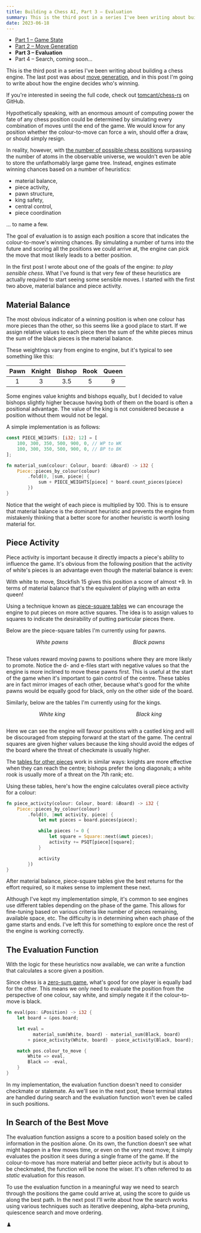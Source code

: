```yaml
---
title: Building a Chess AI, Part 3 – Evaluation
summary: This is the third post in a series I've been writing about building a chess engine. The last post was about [move generation](/posts/2023/05/building-a-chess-ai-part-2-move-generation/), and in this post I'm going to write about how the engine decides who's winning.
date: 2023-06-18
---
```


- [Part 1 – Game State](/posts/2023/03/building-a-chess-ai-part-1-game-state/)
- [Part 2 – Move Generation](/posts/2023/05/building-a-chess-ai-part-2-move-generation/)
- **Part 3 – Evaluation**
- Part 4 – Search, coming soon...

This is the third post in a series I've been writing about building a chess engine.
The last post was about [move generation](/posts/2023/05/building-a-chess-ai-part-2-move-generation/), and in this post I'm going to write about how the engine decides who's winning.

If you're interested in seeing the full code, check out [tomcant/chess-rs](https://github.com/tomcant/chess-rs) on GitHub.

Hypothetically speaking, with an enormous amount of computing power the fate of any chess position could be determined by simulating every combination of moves until the end of the game.
We would know for any position whether the colour-to-move can force a win, should offer a draw, or should simply resign.

In reality, however, with [the number of possible chess positions](https://en.wikipedia.org/wiki/Shannon_number) surpassing the number of atoms in the observable universe, we wouldn't even be able to store the unfathomably large game tree.
Instead, engines estimate winning chances based on a number of heuristics:

- material balance,
- piece activity,
- pawn structure,
- king safety,
- central control,
- piece coordination

... to name a few.

The goal of evaluation is to assign each position a score that indicates the colour-to-move's winning chances.
By simulating a number of turns into the future and scoring all the positions we could arrive at, the engine can pick the move that most likely leads to a better position.

In the first post I wrote about one of the goals of the engine: _to play sensible chess_.
What I've found is that very few of these heuristics are actually required to start seeing some sensible moves.
I started with the first two above, material balance and piece activity.

## Material Balance

The most obvious indicator of a winning position is when one colour has more pieces than the other, so this seems like a good place to start.
If we assign relative values to each piece then the sum of the white pieces minus the sum of the black pieces is the material balance.

These weightings vary from engine to engine, but it's typical to see something like this:

| Pawn | Knight | Bishop | Rook | Queen |
| :--: | :----: | :----: | :--: | :---: |
| 1    | 3      | 3.5    | 5    | 9     |

Some engines value knights and bishops equally, but I decided to value bishops slightly higher because having both of them on the board is often a positional advantage.
The value of the king is not considered because a position without them would not be legal.

A simple implementation is as follows:

```rust
const PIECE_WEIGHTS: [i32; 12] = [
    100, 300, 350, 500, 900, 0, // WP to WK
    100, 300, 350, 500, 900, 0, // BP to BK
];

fn material_sum(colour: Colour, board: &Board) -> i32 {
    Piece::pieces_by_colour(colour)
        .fold(0, |sum, piece| {
            sum + PIECE_WEIGHTS[piece] * board.count_pieces(piece)
        })
}
```

Notice that the weight of each piece is multiplied by 100.
This is to ensure that material balance is the dominant heuristic and prevents the engine from mistakenly thinking that a better score for another heuristic is worth losing material for.

## Piece Activity

Piece activity is important because it directly impacts a piece's ability to influence the game.
It's obvious from the following position that the activity of white's pieces is an advantage even though the material balance is even:

<div id="piece-activity-board"></div>

With white to move, Stockfish 15 gives this position a score of almost +9.
In terms of material balance that's the equivalent of playing with an extra queen!

Using a technique known as [piece-square tables](https://www.chessprogramming.org/Piece-Square_Tables) we can encourage the engine to put pieces on more active squares.
The idea is to assign values to squares to indicate the desirability of putting particular pieces there.

Below are the piece-square tables I'm currently using for pawns.

<div class="chessboard-grid-double">
  <div style="text-align: center"><em>White pawns</em></div>
  <div style="text-align: center"><em>Black pawns</em></div>
  <div id="white-pawn-psqt" class="piece-square-table"></div>
  <div id="black-pawn-psqt" class="piece-square-table"></div>
</div>

These values reward moving pawns to positions where they are more likely to promote.
Notice the d- and e-files start with negative values so that the engine is more inclined to move these pawns first.
This is useful at the start of the game when it's important to gain control of the centre.
These tables are in fact mirror images of each other, because what's good for the white pawns would be equally good for black, only on the other side of the board.

Similarly, below are the tables I'm currently using for the kings.

<div class="chessboard-grid-double">
  <div style="text-align: center"><em>White king</em></div>
  <div style="text-align: center"><em>Black king</em></div>
  <div id="white-king-psqt" class="piece-square-table"></div>
  <div id="black-king-psqt" class="piece-square-table"></div>
</div>

Here we can see the engine will favour positions with a castled king and will be discouraged from stepping forward at the start of the game.
The central squares are given higher values because the king should avoid the edges of the board where the threat of checkmate is usually higher.

The [tables for other pieces](https://github.com/tomcant/chess-rs/blob/main/src/eval/psqt.rs#L34) work in similar ways: knights are more effective when they can reach the centre; bishops prefer the long diagonals; a white rook is usually more of a threat on the 7th rank; etc.

Using these tables, here's how the engine calculates overall piece activity for a colour:

```rust
fn piece_activity(colour: Colour, board: &Board) -> i32 {
    Piece::pieces_by_colour(colour)
        .fold(0, |mut activity, piece| {
            let mut pieces = board.pieces(piece);

            while pieces != 0 {
                let square = Square::next(&mut pieces);
                activity += PSQT[piece][square];
            }

            activity
        })
}
```

After material balance, piece-square tables give the best returns for the effort required, so it makes sense to implement these next.

Although I've kept my implementation simple, it's common to see engines use different tables depending on the phase of the game.
This allows for fine-tuning based on various criteria like number of pieces remaining, available space, etc.
The difficulty is in determining when each phase of the game starts and ends.
I've left this for something to explore once the rest of the engine is working correctly.

## The Evaluation Function

With the logic for these heuristics now available, we can write a function that calculates a score given a position.

Since chess is a [zero-sum game](https://en.wikipedia.org/wiki/Zero-sum_game), what's good for one player is equally bad for the other.
This means we only need to evaluate the position from the perspective of one colour, say white, and simply negate it if the colour-to-move is black.

```rust
fn eval(pos: &Position) -> i32 {
    let board = &pos.board;

    let eval =
          material_sum(White, board) - material_sum(Black, board)
        + piece_activity(White, board) - piece_activity(Black, board);

    match pos.colour_to_move {
        White => eval,
        Black => -eval,
    }
}
```

In my implementation, the evaluation function doesn't need to consider checkmate or stalemate.
As we'll see in the next post, these terminal states are handled during search and the evaluation function won't even be called in such positions.

## In Search of the Best Move

The evaluation function assigns a score to a position based solely on the information in the position alone.
On its own, the function doesn't see what might happen in a few moves time, or even on the very next move; it simply evaluates the position it sees during a single frame of the game.
If the colour-to-move has more material and better piece activity but is about to be checkmated, the function will be none the wiser.
It's often referred to as _static_ evaluation for this reason.

To use the evaluation function in a meaningful way we need to search through the positions the game could arrive at, using the score to guide us along the best path.
In the next post I'll write about how the search works using various techniques such as iterative deepening, alpha-beta pruning, quiescence search and move ordering.

♟️

<link rel="stylesheet" href="https://unpkg.com/@chrisoakman/chessboard2@0.4.0/dist/chessboard2.min.css" integrity="sha384-MZONbGYADvdl4hLalNF4d+E/6BVdYIty2eSgtkCbjG7iQJAe35a7ujTk1roZIdJ+" crossorigin="anonymous">
<script src="https://unpkg.com/@chrisoakman/chessboard2@0.4.0/dist/chessboard2.min.js" integrity="sha384-zl6zz0W4cEX3M2j9+bQ2hv9af6SF5pTFrnm/blYYjBmqSS3tdJChVrY9nenhLyNg" crossorigin="anonymous"></script>

<style>
.board-container-41a68 { border-color: #b58863; }

.chessboard-21da3 { width: 50%; margin: 2em auto; }
.chessboard-21da3 img { margin: 0; }

.chessboard-grid-double {
  display: grid;
  grid-template-columns: 1fr 1fr;
  gap: 1em;
  align-items: center;
  margin: 1em 0;
}
.chessboard-grid-double .chessboard-21da3 {
  width: auto;
  margin: 0;
}

.piece-square-table .chessboard-21da3 [data-square-coord] {
  position: relative;
}
.piece-square-table .chessboard-21da3 [data-square-coord]:after {
  content: "";
  display: flex;
  align-items: center;
  justify-content: center;
  position: absolute;
  top: 0;
  left: 0;
  right: 0;
  bottom: 0;
  background-color: rgba(255, 255, 255, 0.5);
  color: #2f363d;
  font-size: x-small;
  font-weight: bold;
  white-space: nowrap;
}
@media (min-width: 48em) {
  .piece-square-table .chessboard-21da3 [data-square-coord]:after {
    font-size: smaller;
  }
}
</style>

<script>
var pieceSquareTableMap = [
  'a8', 'b8', 'c8', 'd8', 'e8', 'f8', 'g8', 'h8',
  'a7', 'b7', 'c7', 'd7', 'e7', 'f7', 'g7', 'h7',
  'a6', 'b6', 'c6', 'd6', 'e6', 'f6', 'g6', 'h6',
  'a5', 'b5', 'c5', 'd5', 'e5', 'f5', 'g5', 'h5',
  'a4', 'b4', 'c4', 'd4', 'e4', 'f4', 'g4', 'h4',
  'a3', 'b3', 'c3', 'd3', 'e3', 'f3', 'g3', 'h3',
  'a2', 'b2', 'c2', 'd2', 'e2', 'f2', 'g2', 'h2',
  'a1', 'b1', 'c1', 'd1', 'e1', 'f1', 'g1', 'h1'
];
function pieceSquareTable(boardId, table) {
  var css = '';

  for (var i = 0; i < table.length; ++i) {
    if (table[i] === 0) continue;
    css += '#' + boardId + ' [data-square-coord="' + pieceSquareTableMap[i] + '"]:after { content: "' + table[i] + '"; }';
  }

  document.head.appendChild(document.createElement('style')).innerHTML = css;
}

Chessboard2('piece-activity-board', { position: 'rnbqkbnr/pppppppp/8/8/2PP1B2/1PNBPN1P/P1Q2PP1/2RR2K1 w kq - 0 1' });

Chessboard2('white-pawn-psqt');
pieceSquareTable('white-pawn-psqt', [
   0,   0,   0,   0,   0,   0,   0,   0,
  60,  60,  60,  60,  60,  60,  60,  60,
  40,  40,  40,  50,  50,  40,  40,  40,
  20,  20,  20,  40,  40,  20,  20,  20,
   5,   5,  15,  30,  30,  10,   5,   5,
   5,   5,  10,  20,  20,   5,   5,   5,
   5,   5,   5, -30, -30,   5,   5,   5,
   0,   0,   0,   0,   0,   0,   0,   0
]);

Chessboard2('black-pawn-psqt');
pieceSquareTable('black-pawn-psqt', [
   0,   0,   0,   0,   0,   0,   0,   0,
   5,   5,   5, -30, -30,   5,   5,   5,
   5,   5,  10,  20,  20,   5,   5,   5,
   5,   5,  15,  30,  30,  10,   5,   5,
  20,  20,  20,  40,  40,  20,  20,  20,
  40,  40,  40,  50,  50,  40,  40,  40,
  60,  60,  60,  60,  60,  60,  60,  60,
   0,   0,   0,   0,   0,   0,   0,   0
]);

Chessboard2('white-king-psqt');
pieceSquareTable('white-king-psqt', [
  0,   0,   0,   0,   0,   0,   0,   0,
  0,   0,   0,   0,   0,   0,   0,   0,
  0,   0,   0,   0,   0,   0,   0,   0,
  0,   0,   0,  20,  20,   0,   0,   0,
  0,   0,   0,  20,  20,   0,   0,   0,
  0,   0,   0,   0,   0,   0,   0,   0,
  0,   0,   0, -10, -10,   0,   0,   0,
  0,   0,  20, -10, -10,   0,  20,   0
]);

Chessboard2('black-king-psqt');
pieceSquareTable('black-king-psqt', [
  0,   0,  20, -10, -10,   0,  20,   0,
  0,   0,   0, -10, -10,   0,   0,   0,
  0,   0,   0,   0,   0,   0,   0,   0,
  0,   0,   0,  20,  20,   0,   0,   0,
  0,   0,   0,  20,  20,   0,   0,   0,
  0,   0,   0,   0,   0,   0,   0,   0,
  0,   0,   0,   0,   0,   0,   0,   0,
  0,   0,   0,   0,   0,   0,   0,   0,
]);
</script>
